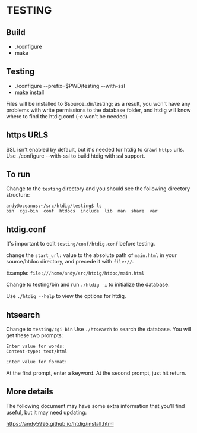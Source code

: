 # TESTING

## Build
* ./configure
* make

## Testing
* ./configure --prefix=$PWD/testing --with-ssl
* make install

Files will be installed to $source_dir/testing; as a result, you won't have
any problems with write permissions to the database folder, and htdig will
know where to find the htdig.conf (-c won't be needed)

## https URLS
SSL isn't enabled by default, but it's needed for htdig to crawl `https`
urls. Use ./configure --with-ssl to build htdig with ssl support.

## To run

Change to the `testing` directory and you should see the following directory structure:
 ```
andy@oceanus:~/src/htdig/testing$ ls
bin  cgi-bin  conf  htdocs  include  lib  man  share  var
```
## htdig.conf
It's important to edit `testing/conf/htdig.conf` before testing.

change the `start_url:` value to the absolute path of `main.html` in your source/htdoc directory, and precede it with `file://`.

Example: `file:///home/andy/src/htdig/htdoc/main.html`

Change to testing/bin and run `./htdig -i` to initialize the database.

Use `./htdig --help` to view the options for htdig.

## htsearch

Change to `testing/cgi-bin`
Use `./htsearch` to search the database. You will get these two prompts:
```
Enter value for words:
Content-type: text/html

Enter value for format:
```
At the first prompt, enter a keyword.
At the second prompt, just hit return.

## More details

The following document may have some extra information that you'll find useful,
but it may need updating:

https://andy5995.github.io/htdig/install.html
